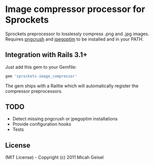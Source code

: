 # Image compressor processor for Sprockets

Sprockets preprocessor to losslessly compress .png and .jpg images. Requires [pngcrush](http://pmt.sourceforge.net/pngcrush/) and [jpegoptim](http://www.kokkonen.net/tjko/projects.html) to be installed and in your PATH.

## Integration with Rails 3.1+

Just add this gem to your Gemfile:

```ruby
gem 'sprockets-image_compressor'
````

The gem ships with a Railtie which will automatically register the compressor preprocessors.

## TODO

* Detect missing pngcrush or jpegoptim installations
* Provide configuration hooks
* Tests

## License

(MIT License) - Copyright (c) 2011 Micah Geisel
